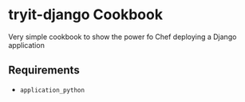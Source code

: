 tryit-django Cookbook
=====================

Very simple cookbook to show the power fo Chef deploying a Django application

Requirements
------------

- `application_python`
